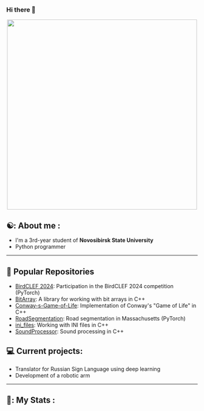 ### Hi there 👋

<div id="header" align="center">
  <img src="https://github.com/AtomJ2/AtomJ2/assets/42699170/9b5bab01-de2e-4fdc-9ca7-2dfeb1accdd1" width="500"/>
</div>

## ☯️: About me :
- I'm a 3rd-year student of **Novosibirsk State University**
- Python programmer

---

## 💼 Popular Repositories
- [BirdCLEF 2024](https://github.com/AtomJ2/BirdCLEF): Participation in the BirdCLEF 2024 competition (PyTorch)
- [BitArray](https://github.com/AtomJ2/BitArray): A library for working with bit arrays in C++
- [Conway-s-Game-of-Life](https://github.com/AtomJ2/Conway-s-Game-of-Life): Implementation of Conway's "Game of Life" in C++
- [RoadSegmentation](https://github.com/AtomJ2/RoadSegmentation): Road segmentation in Massachusetts (PyTorch)
- [ini_files](https://github.com/AtomJ2/ini_files): Working with INI files in C++
- [SoundProcessor](https://github.com/AtomJ2/SoundProcessor): Sound processing in C++

## 💻 Current projects:
- Translator for Russian Sign Language using deep learning
- Development of a robotic arm

---

## 👾: My Stats :
<div id="stat" align="center">
    <img src="https://github-profile-summary-cards.vercel.app/api/cards/profile-details?username=AtomJ2&theme=jolly" alt=""/>
    <img src="https://github-profile-summary-cards.vercel.app/api/cards/most-commit-language?username=AtomJ2&theme=jolly" alt=""/>
     <img src="https://github-profile-summary-cards.vercel.app/api/cards/stats?username=AtomJ2&theme=jolly" alt=""/>
</div>

